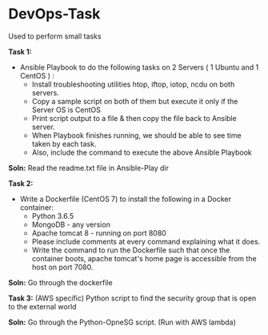 # DevOps-Task
Used to perform small tasks

**Task 1:**
* Ansible Playbook to do the following tasks on 2 Servers ( 1 Ubuntu and 1 CentOS ) :
    * Install troubleshooting utilities htop, iftop, iotop, ncdu on both servers.
    * Copy a sample script on both of them but execute it only if the Server OS is CentOS
    * Print script output to a file & then copy the file back to Ansible server.
    * When Playbook finishes running, we should be able to see time taken by each task.
    * Also, include the command to execute the above Ansible Playbook

**Soln:** Read the readme.txt file in Ansible-Play dir

**Task 2:**
* Write a Dockerfile (CentOS 7) to install the following in a Docker container:
    - Python 3.6.5
    - MongoDB - any version
    - Apache tomcat 8 - running on port 8080
    - Please include comments at every command explaining what it does.
    - Write the command to run the Dockerfile such that once the container boots, apache tomcat's home page is accessible from the host on port 7080.

**Soln:** Go through the dockerfile

**Task 3:**
(AWS specific) Python script to find the security group that is open to the external world

**Soln:** Go through the Python-OpneSG script. (Run with AWS lambda)

 
 